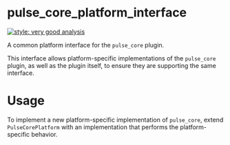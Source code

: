# pulse_core_platform_interface

[![style: very good analysis][very_good_analysis_badge]][very_good_analysis_link]

A common platform interface for the `pulse_core` plugin.

This interface allows platform-specific implementations of the `pulse_core` plugin, as well as the plugin itself, to ensure they are supporting the same interface.

# Usage

To implement a new platform-specific implementation of `pulse_core`, extend `PulseCorePlatform` with an implementation that performs the platform-specific behavior.

[very_good_analysis_badge]: https://img.shields.io/badge/style-very_good_analysis-B22C89.svg
[very_good_analysis_link]: https://pub.dev/packages/very_good_analysis